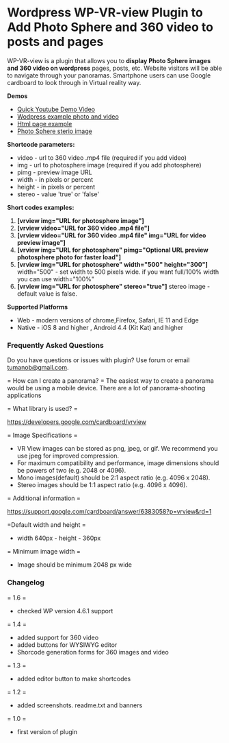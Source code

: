 # Wordpress WP-VR-view Plugin to Add Photo Sphere and 360 video to posts and pages

WP-VR-view is a plugin that allows you to **display Photo Sphere images and 360 video on wordpress** pages, posts, etc.
Website visitors will be able to navigate through your panoramas.
Smartphone users can use Google cardboard  to look through in Virtual reality way.



**Demos**

* [Quick Youtube Demo Video](http://www.youtube.com/watch?v=DWkLce9M-h0)
* [Wodpress example photo and video](http://www.alexander-tumanov.name/wp-vr-view/ "Photo Sphere wordpress demo")
* [Html page example](https://plugins.svn.wordpress.org/wp-vr-view/trunk/asset/pano/index.html "Html page")
* [Photo Sphere sterio image](https://plugins.svn.wordpress.org/wp-vr-view/trunk/asset/pano/andes_2048.jpg "Photo Sphere sterio image")



**Shortcode parameters:**

* video - url to 360 video .mp4 file (required if you add video)
* img - url to photosphere image (required if you add photosphere)
* pimg -  preview image URL
* width - in pixels or percent
* height - in pixels or percent
* stereo - value 'true' or 'false'


**Short codes examples:**

1. **[vrview img="URL for photosphere image"]**
1. **[vrview video="URL for 360 video .mp4 file"]**
1. **[vrview video="URL for 360 video .mp4 file" img="URL for video preview image"]**
1. **[vrview img="URL for photosphere" pimg="Optional URL preview photosphere photo for faster load"]**
1. **[vrview img="URL for photosphere" width="500" height="300"]**
    width="500" - set width to 500 pixels wide. if you want full/100% width you can use width="100%"
1. **[vrview img="URL for photosphere" stereo="true"]**
    stereo image - default value is false.


**Supported Platforms**
  * Web - modern versions of chrome,Firefox, Safari, IE 11 and Edge
  * Native - iOS 8 and higher , Android 4.4 (Kit Kat) and higher

### Frequently Asked Questions

Do you have questions or issues with plugin? Use forum or email tumanob@gmail.com.

=  How can I create a panorama? =
   The easiest way to create a panorama would be using a mobile device.
   There are a lot of panorama-shooting applications

=  What library is used? =

  https://developers.google.com/cardboard/vrview

= Image Specifications =
  * VR View images can be stored as png, jpeg, or gif. We recommend you use jpeg for improved compression.
  * For maximum compatibility and performance, image dimensions should be powers of two (e.g. 2048 or 4096).
  * Mono images(default) should be 2:1 aspect ratio (e.g. 4096 x 2048).
  * Stereo images should be 1:1 aspect ratio (e.g. 4096 x 4096).

= Additional information =

 https://support.google.com/cardboard/answer/6383058?p=vrview&rd=1

=Default width and height =
* width 640px  - height - 360px

= Minimum image width =
* Image should be minimum 2048 px wide


### Changelog

= 1.6 =
* checked WP version 4.6.1 support


= 1.4 =
* added support for 360 video
* added buttons for WYSIWYG editor
* Shorcode generation forms for 360 images and video

= 1.3 =
* added editor button to make shortcodes


= 1.2 =
* added screenshots. readme.txt and banners

= 1.0 =
* first version of plugin
